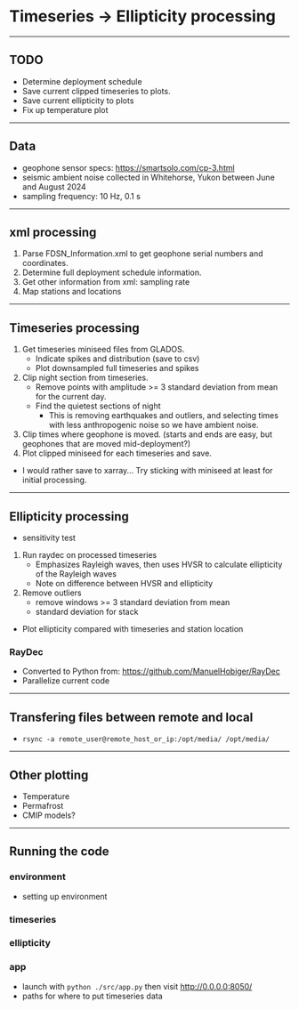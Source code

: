 
# Timeseries -> Ellipticity processing

---
## TODO
- Determine deployment schedule
- Save current clipped timeseries to plots.
- Save current ellipticity to plots
- Fix up temperature plot


---
## Data
- geophone sensor specs: https://smartsolo.com/cp-3.html
- seismic ambient noise collected in Whitehorse, Yukon between June and August 2024
- sampling frequency: 10 Hz, 0.1 s

---
## xml processing
1. Parse FDSN_Information.xml to get geophone serial numbers and coordinates.
2. Determine full deployment schedule information.
3. Get other information from xml: sampling rate
4. Map stations and locations

---

## Timeseries processing
1. Get timeseries miniseed files from GLADOS.
    - Indicate spikes and distribution (save to csv)
    - Plot downsampled full timeseries and spikes
2. Clip night section from timeseries.
    - Remove points with amplitude >= 3 standard deviation from mean for the current day.
    - Find the quietest sections of night
        - This is removing earthquakes and outliers, and selecting times with less anthropogenic noise so we have ambient noise.
3. Clip times where geophone is moved. (starts and ends are easy, but geophones that are moved mid-deployment?)
4. Plot clipped miniseed for each timeseries and save.


- I would rather save to xarray... Try sticking with miniseed at least for initial processing.


---
## Ellipticity processing
- sensitivity test

1. Run raydec on processed timeseries
    - Emphasizes Rayleigh waves, then uses HVSR to calculate ellipticity of the Rayleigh waves
    - Note on difference between HVSR and ellipticity
2. Remove outliers
    - remove windows >= 3 standard deviation from mean
    - standard deviation for stack


- Plot ellipticity compared with timeseries and station location

### RayDec
- Converted to Python from: https://github.com/ManuelHobiger/RayDec
- Parallelize current code

---
## Transfering files between remote and local
- `rsync -a remote_user@remote_host_or_ip:/opt/media/ /opt/media/`


---
## Other plotting
- Temperature
- Permafrost
- CMIP models?

---
## Running the code
### environment
- setting up environment
### timeseries
### ellipticity

### app
- launch with `python ./src/app.py` then visit http://0.0.0.0:8050/
- paths for where to put timeseries data







